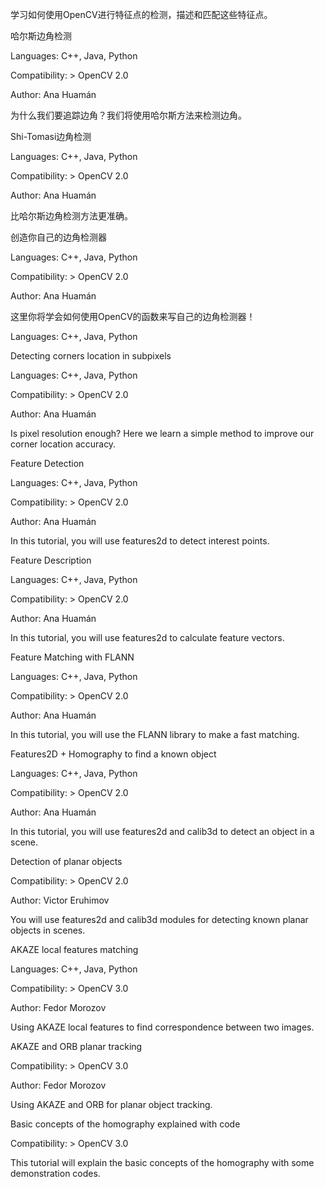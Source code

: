 学习如何使用OpenCV进行特征点的检测，描述和匹配这些特征点。

哈尔斯边角检测

Languages: C++, Java, Python

Compatibility: > OpenCV 2.0

Author: Ana Huamán

为什么我们要追踪边角？我们将使用哈尔斯方法来检测边角。

Shi-Tomasi边角检测

Languages: C++, Java, Python

Compatibility: > OpenCV 2.0

Author: Ana Huamán

比哈尔斯边角检测方法更准确。

创造你自己的边角检测器

Languages: C++, Java, Python

Compatibility: > OpenCV 2.0

Author: Ana Huamán

这里你将学会如何使用OpenCV的函数来写自己的边角检测器！

Languages: C++, Java, Python

Detecting corners location in subpixels

Languages: C++, Java, Python

Compatibility: > OpenCV 2.0

Author: Ana Huamán

Is pixel resolution enough? Here we learn a simple method to improve our corner location accuracy.

Feature Detection

Languages: C++, Java, Python

Compatibility: > OpenCV 2.0

Author: Ana Huamán

In this tutorial, you will use features2d to detect interest points.

Feature Description

Languages: C++, Java, Python

Compatibility: > OpenCV 2.0

Author: Ana Huamán

In this tutorial, you will use features2d to calculate feature vectors.

Feature Matching with FLANN

Languages: C++, Java, Python

Compatibility: > OpenCV 2.0

Author: Ana Huamán

In this tutorial, you will use the FLANN library to make a fast matching.

Features2D + Homography to find a known object

Languages: C++, Java, Python

Compatibility: > OpenCV 2.0

Author: Ana Huamán

In this tutorial, you will use features2d and calib3d to detect an object in a scene.

Detection of planar objects

Compatibility: > OpenCV 2.0

Author: Victor Eruhimov

You will use features2d and calib3d modules for detecting known planar objects in scenes.

AKAZE local features matching

Languages: C++, Java, Python

Compatibility: > OpenCV 3.0

Author: Fedor Morozov

Using AKAZE local features to find correspondence between two images.

AKAZE and ORB planar tracking

Compatibility: > OpenCV 3.0

Author: Fedor Morozov

Using AKAZE and ORB for planar object tracking.

Basic concepts of the homography explained with code

Compatibility: > OpenCV 3.0

This tutorial will explain the basic concepts of the homography with some demonstration codes.